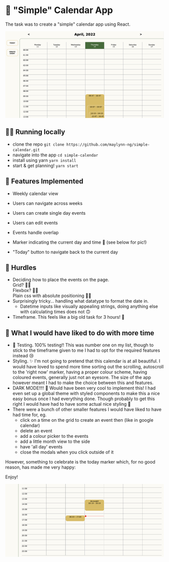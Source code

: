 # 📆 "Simple" Calendar App

The task was to create a "simple" calendar app using React.

![Screenshot of calendar](/public/screenshot-1.png)

## 🏃‍♀️ Running locally

- clone the repo `git clone https://github.com/maylynn-ng/simple-calendar.git`
- navigate into the app `cd simple-calendar`
- install using yarn `yarn install`
- start & get planning! `yarn start`

## 💪 Features Implemented

- Weekly calendar view
- Users can navigate across weeks
- Users can create single day events
- Users can edit events
- Events handle overlap

- Marker indicating the current day and time 📍 (see below for pic!)
- "Today" button to navigate back to the current day

## 🥴 Hurdles

- Deciding how to place the events on the page.
  <br>Grid? 🙅‍♀️
  <br>Flexbox? 🙅‍♀️
  <br>Plain css with absolute positioning 💁‍♀️
- Surprisingly tricky... handling what datatype to format the date in.
  - Datetime inputs like visually appealing strings, doing anything else with calculating times does not 🙃
- Timeframe. This feels like a big old task for 3 hours! 🥵

## 🤔 What I would have liked to do with more time

- 🔬 Testing. 100% testing!! This was number one on my list, though to stick to the timeframe given to me I had to opt for the required features instead 😢
- Styling. ✨ I'm not going to pretend that this calendar is at all beautiful. I would have loved to spend more time sorting out the scrolling, autoscroll to the 'right now' marker, having a proper colour scheme, having coloured events, generally just not an eyesore. The size of the app however meant I had to make the choice between this and features.
- DARK MODE!!!! 🌚 Would have been very cool to implement this! I had even set up a global theme with styled components to make this a nice easy bonus once I had everything done. Though probably to get this right I would have had to have some actual nice styling 😬
- There were a bunch of other smaller features I would have liked to have had time for, eg.
  - click on a time on the grid to create an event then (like in google calendar)
  - delete an event
  - add a colour picker to the events
  - add a little month view to the side
  - have 'all day' events
  - close the modals when you click outside of it

However, something to celebrate is the today marker which, for no good reason, has made me very happy:

Enjoy!

![Screenshot of today marker](/public/screenshot-2.png)
